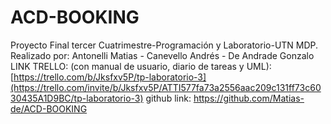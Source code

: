# ACD-BOOKING
 Proyecto Final tercer Cuatrimestre-Programación y Laboratorio-UTN MDP. Realizado por: Antonelli Matias - Canevello Andrés - De Andrade Gonzalo
LINK TRELLO: (con manual de usuario, diario de tareas y UML): [https://trello.com/b/Jksfxv5P/tp-laboratorio-3](https://trello.com/invite/b/Jksfxv5P/ATTI577fa73a2556aac209c131ff73c6030435A1D9BC/tp-laboratorio-3) 
github link: https://github.com/Matias-de/ACD-BOOKING
